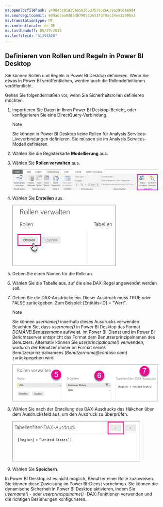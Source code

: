 ```yaml
---
ms.openlocfilehash: 240045c05a35a6583b537b785c6639a39c6aa9d4
ms.sourcegitcommit: 60dad5aa0d85db790553e537bf8ac34ee3289ba3
ms.translationtype: MT
ms.contentlocale: de-DE
ms.lasthandoff: 05/29/2019
ms.locfileid: "61193828"
---
```

## <a name="define-roles-and-rules-in-power-bi-desktop"></a>Definieren von Rollen und Regeln in Power BI Desktop
Sie können Rollen und Regeln in Power BI Desktop definieren. Wenn Sie etwas in Power BI veröffentlichen, werden auch die Rollendefinitionen veröffentlicht.

Gehen Sie folgendermaßen vor, wenn Sie Sicherheitsrollen definieren möchten.

1. Importieren Sie Daten in Ihren Power BI Desktop-Bericht, oder konfigurieren Sie eine DirectQuery-Verbindung.
   
   > [!NOTE]
   > Sie können in Power BI Desktop keine Rollen für Analysis Services-Liveverbindungen definieren. Sie müssen sie im Analysis Services-Modell definieren.
   > 
   > 
1. Wählen Sie die Registerkarte **Modellierung** aus.
2. Wählen Sie **Rollen verwalten** aus.
   
   ![](./media/rls-desktop-define-roles/powerbi-desktop-security.png)
4. Wählen Sie **Erstellen** aus.
   
   ![](./media/rls-desktop-define-roles/powerbi-desktop-security-create-role.png)
5. Geben Sie einen Namen für die Rolle an. 
6. Wählen Sie die Tabelle aus, auf die eine DAX-Regel angewendet werden soll.
7. Geben Sie die DAX-Ausdrücke ein. Dieser Ausdruck muss TRUE oder FALSE zurückgeben. Zum Beispiel: [Entitäts-ID] = "Wert".
   
   > [!NOTE]
   > Sie können *username()* innerhalb dieses Ausdrucks verwenden. Beachten Sie, dass *username()* in Power BI Desktop das Format *DOMÄNE\Benutzername* aufweist. Im Power BI-Dienst und im Power BI-Berichtsserver entspricht das Format dem Benutzerprinzipalnamen des Benutzers. Alternativ können Sie *userprincipalname()* verwenden, wodurch der Benutzer immer im Format seines Benutzerprinzipalnamens (*Benutzername\@contoso.com*) zurückgegeben wird.
   > 
   > 
   
   ![](./media/rls-desktop-define-roles/powerbi-desktop-security-create-rule.png)
8. Wählen Sie nach der Erstellung des DAX-Ausdrucks das Häkchen über dem Ausdrucksfeld aus, um den Ausdruck zu überprüfen.
   
   ![](./media/rls-desktop-define-roles/powerbi-desktop-security-validate-dax.png)
9. Wählen Sie **Speichern**.

In Power BI Desktop ist es nicht möglich, Benutzer einer Rolle zuzuweisen. Sie können diese Zuweisung im Power BI-Dienst vornehmen. Sie können die dynamische Sicherheit in Power BI Desktop aktivieren, indem Sie *username()* - oder *userprincipalname()* -DAX-Funktionen verwenden und die richtigen Beziehungen konfigurieren. 

